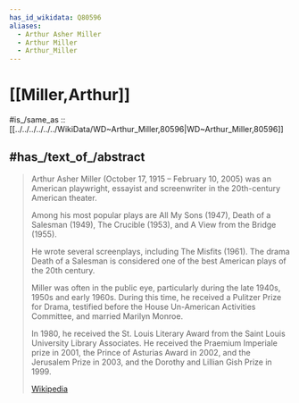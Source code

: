 ```yaml
---
has_id_wikidata: Q80596
aliases:
  - Arthur Asher Miller
  - Arthur Miller
  - Arthur_Miller
---
```


# [[Miller,Arthur]] 

#is_/same_as :: [[../../../../../../WikiData/WD~Arthur_Miller,80596|WD~Arthur_Miller,80596]] 

## #has_/text_of_/abstract 

> Arthur Asher Miller (October 17, 1915 – February 10, 2005) 
> was an American playwright, essayist and screenwriter in the 20th-century American theater. 
> 
> Among his most popular plays are All My Sons (1947), Death of a Salesman (1949), The Crucible (1953), and A View from the Bridge (1955). 
> 
> He wrote several screenplays, including The Misfits (1961). 
> The drama Death of a Salesman is considered one of the best American plays of the 20th century.
>
> Miller was often in the public eye, particularly during the late 1940s, 1950s and early 1960s. 
> During this time, he received a Pulitzer Prize for Drama, 
> testified before the House Un-American Activities Committee, and married Marilyn Monroe. 
> 
> In 1980, he received the St. Louis Literary Award from the Saint Louis University Library Associates. 
> He received the Praemium Imperiale prize in 2001, the Prince of Asturias Award in 2002, 
> and the Jerusalem Prize in 2003, and the Dorothy and Lillian Gish Prize in 1999.
>
> [Wikipedia](https://en.wikipedia.org/wiki/Arthur%20Miller) 


